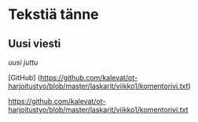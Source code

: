 Tekstiä tänne
=============

Uusi viesti
----------
*uusi juttu*

[GitHub] (https://github.com/kalevat/ot-harjoitustyo/blob/master/laskarit/viikko1/komentorivi.txt)

https://github.com/kalevat/ot-harjoitustyo/blob/master/laskarit/viikko1/komentorivi.txt

